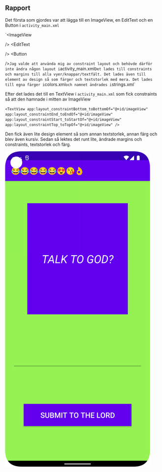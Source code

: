 ## Rapport

Det första som gjordes var att lägga till en ImageView, en EditText och en Button i `activity_main.xml`

`<ImageView

/>
<EditText

/>
<Button

/>`
Jag valde att använda mig av constraint layout och behövde därför inte ändra någon layout i `activity_main.xml`
Det lades till constraints och margins till alla vyer/knappar/textfält. Det lades även till element
av design så som färger och textstorlek med mera. Det lades till egna färger i `colors.xml` och
namnet ändrades i `strings.xml`

Efter det lades det till en TextView i `activity_main.xml` som fick constraints så att den hamnade i
mitten av ImageView

`<TextView
app:layout_constraintBottom_toBottomOf="@+id/imageView"
app:layout_constraintEnd_toEndOf="@+id/imageView"
app:layout_constraintStart_toStartOf="@+id/imageView"
app:layout_constraintTop_toTopOf="@+id/imageView" />`

Den fick även lite design element så som annan textstorlek, annan färg och blev även kursiv. Sedan
så lektes det runt lite, ändrade margins och constraints, textstorlek och färg.

![](screenshot.png)
